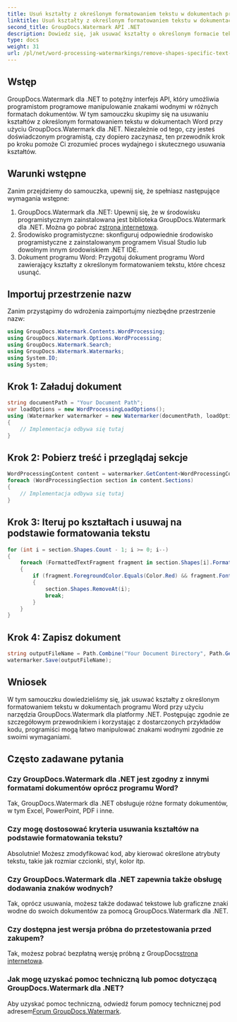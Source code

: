 ```yaml
---
title: Usuń kształty z określonym formatowaniem tekstu w dokumentach programu Word
linktitle: Usuń kształty z określonym formatowaniem tekstu w dokumentach programu Word
second_title: GroupDocs.Watermark API .NET
description: Dowiedz się, jak usuwać kształty o określonym formacie tekstu w dokumentach programu Word przy użyciu narzędzia GroupDocs.Watermark dla platformy .NET. Postępuj zgodnie z naszym przewodnikiem, aby efektywnie manipulować znakami wodnymi.
type: docs
weight: 31
url: /pl/net/word-processing-watermarkings/remove-shapes-specific-text-formatting-word-docs/
---
```

## Wstęp
GroupDocs.Watermark dla .NET to potężny interfejs API, który umożliwia programistom programowe manipulowanie znakami wodnymi w różnych formatach dokumentów. W tym samouczku skupimy się na usuwaniu kształtów z określonym formatowaniem tekstu w dokumentach Word przy użyciu GroupDocs.Watermark dla .NET. Niezależnie od tego, czy jesteś doświadczonym programistą, czy dopiero zaczynasz, ten przewodnik krok po kroku pomoże Ci zrozumieć proces wydajnego i skutecznego usuwania kształtów.
## Warunki wstępne
Zanim przejdziemy do samouczka, upewnij się, że spełniasz następujące wymagania wstępne:
1.  GroupDocs.Watermark dla .NET: Upewnij się, że w środowisku programistycznym zainstalowana jest biblioteka GroupDocs.Watermark dla .NET. Można go pobrać z[strona internetowa](https://releases.groupdocs.com/Watermark/net/).
2. Środowisko programistyczne: skonfiguruj odpowiednie środowisko programistyczne z zainstalowanym programem Visual Studio lub dowolnym innym środowiskiem .NET IDE.
3. Dokument programu Word: Przygotuj dokument programu Word zawierający kształty z określonym formatowaniem tekstu, które chcesz usunąć.

## Importuj przestrzenie nazw
Zanim przystąpimy do wdrożenia zaimportujmy niezbędne przestrzenie nazw:
```csharp
using GroupDocs.Watermark.Contents.WordProcessing;
using GroupDocs.Watermark.Options.WordProcessing;
using GroupDocs.Watermark.Search;
using GroupDocs.Watermark.Watermarks;
using System.IO;
using System;
```
## Krok 1: Załaduj dokument
```csharp
string documentPath = "Your Document Path";
var loadOptions = new WordProcessingLoadOptions();
using (Watermarker watermarker = new Watermarker(documentPath, loadOptions))
{
    // Implementacja odbywa się tutaj
}
```
## Krok 2: Pobierz treść i przeglądaj sekcje
```csharp
WordProcessingContent content = watermarker.GetContent<WordProcessingContent>();
foreach (WordProcessingSection section in content.Sections)
{
    // Implementacja odbywa się tutaj
}
```
## Krok 3: Iteruj po kształtach i usuwaj na podstawie formatowania tekstu
```csharp
for (int i = section.Shapes.Count - 1; i >= 0; i--)
{
    foreach (FormattedTextFragment fragment in section.Shapes[i].FormattedTextFragments)
    {
        if (fragment.ForegroundColor.Equals(Color.Red) && fragment.Font.FamilyName == "Arial")
        {
            section.Shapes.RemoveAt(i);
            break;
        }
    }
}
```
## Krok 4: Zapisz dokument
```csharp
string outputFileName = Path.Combine("Your Document Directory", Path.GetFileName(documentPath));
watermarker.Save(outputFileName);
```

## Wniosek
W tym samouczku dowiedzieliśmy się, jak usuwać kształty z określonym formatowaniem tekstu w dokumentach programu Word przy użyciu narzędzia GroupDocs.Watermark dla platformy .NET. Postępując zgodnie ze szczegółowym przewodnikiem i korzystając z dostarczonych przykładów kodu, programiści mogą łatwo manipulować znakami wodnymi zgodnie ze swoimi wymaganiami.
## Często zadawane pytania
### Czy GroupDocs.Watermark dla .NET jest zgodny z innymi formatami dokumentów oprócz programu Word?
Tak, GroupDocs.Watermark dla .NET obsługuje różne formaty dokumentów, w tym Excel, PowerPoint, PDF i inne.
### Czy mogę dostosować kryteria usuwania kształtów na podstawie formatowania tekstu?
Absolutnie! Możesz zmodyfikować kod, aby kierować określone atrybuty tekstu, takie jak rozmiar czcionki, styl, kolor itp.
### Czy GroupDocs.Watermark dla .NET zapewnia także obsługę dodawania znaków wodnych?
Tak, oprócz usuwania, możesz także dodawać tekstowe lub graficzne znaki wodne do swoich dokumentów za pomocą GroupDocs.Watermark dla .NET.
### Czy dostępna jest wersja próbna do przetestowania przed zakupem?
 Tak, możesz pobrać bezpłatną wersję próbną z GroupDocs[strona internetowa](https://releases.groupdocs.com/).
### Jak mogę uzyskać pomoc techniczną lub pomoc dotyczącą GroupDocs.Watermark dla .NET?
 Aby uzyskać pomoc techniczną, odwiedź forum pomocy technicznej pod adresem[Forum GroupDocs.Watermark](https://forum.groupdocs.com/c/watermark/19).